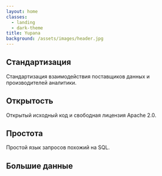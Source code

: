 ```yaml
---
layout: home
classes:
  - landing
  - dark-theme
title: Yupana
background: /assets/images/header.jpg
---
```


## Стандартизация <a name="standart"></a>

Стандартизация взаимодействия поставщиков данных и производителей аналитики.

## Открытость <a name="open"></a>

Открытый исходный код и свободная лицензия Apache 2.0.

## Простота <a name="simple"></a>

Простой язык запросов похожий на SQL.

## Большие данные <a name="bigdata"></a>


